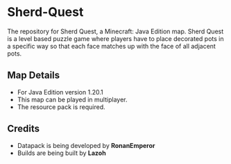 # Sherd-Quest

The repository for Sherd Quest, a Minecraft: Java Edition map. Sherd Quest is a level based puzzle game where players have to place decorated pots in a specific way so that each face matches up with the face of all adjacent pots.

## Map Details
- For Java Edition version 1.20.1
- This map can be played in multiplayer.
- The resource pack is required.

## Credits

- Datapack is being developed by **RonanEmperor**
- Builds are being built by **Lazoh**
